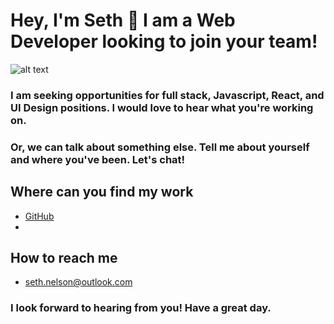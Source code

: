 # Hey, I'm Seth 👋 I am a Web Developer looking to join your team!

![alt text](https://images.unsplash.com/photo-1543332164-6e82f355badc?ixlib=rb-1.2.1&auto=format&fit=crop&w=1050&q=80)

### I am seeking opportunities for full stack, Javascript, React, and UI Design positions. I would love to hear what you're working on. 
### Or, we can talk about something else. Tell me about yourself and where you've been. Let's chat! 

## Where can you find my work
   - <a href='github.com/seth-nelson'>GitHub</a>
   - <a href='seth-n.com'></a>

## How to reach me
   - seth.nelson@outlook.com


### I look forward to hearing from you! Have a great day.
